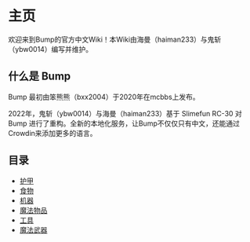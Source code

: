 # 主页

欢迎来到Bump的官方中文Wiki！本Wiki由海曼（haiman233）与鬼斩（ybw0014）编写并维护。

## 什么是 Bump

Bump 最初由笨熊熊（bxx2004）于2020年在mcbbs上发布。

2022年，鬼斩（ybw0014）与海曼（haiman233）基于 Slimefun RC-30 对 Bump 进行了重构。全新的本地化服务，让Bump不仅仅只有中文，还能通过Crowdin来添加更多的语言。

## 目录

- [护甲](./Armor)
- [食物](./Food)
- [机器](./Machine)
- [魔法物品](./Stuff)
- [工具](./Tool)
- [魔法武器](./Weapon)
